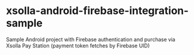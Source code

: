 # xsolla-android-firebase-integration-sample
Sample Android project with Firebase authentication and purchase via Xsolla Pay Station (payment token fetches by Firebase UID)
